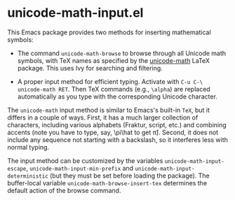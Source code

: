 # unicode-math-input.el

This Emacs package provides two methods for inserting mathematical
symbols:

- The command `unicode-math-browse` to browse through all Unicode math
  symbols, with TeX names as specified by the
  [unicode-math](https://github.com/wspr/unicode-math/) LaTeX package.
  This uses Ivy for searching and filtering.

- A proper input method for efficient typing.  Activate with `C-u C-\
  unicode-math RET`.  Then TeX commands (e.g., `\alpha`) are replaced
  automatically as you type with the corresponding Unicode character.

The `unicode-math` input method is similar to Emacs's built-in `TeX`,
but it differs in a couple of ways.  First, it has a much larger
collection of characters, including various alphabets (Fraktur,
script, etc.) and combining accents (note you have to type, say,
\pi\hat to get π̂).  Second, it does not include any sequence not
starting with a backslash, so it interferes less with normal typing.

The input method can be customized by the variables
`unicode-math-input-escape`, `unicode-math-input-min-prefix` and
`unicode-math-input-deterministic` (but they must be set before
loading the package).  The buffer-local variable
`unicode-math-browse-insert-tex` determines the default action of the
browse command.

